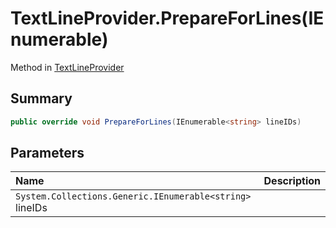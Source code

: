 # TextLineProvider.PrepareForLines(IEnumerable<string>)

Method in [TextLineProvider](/api/csharp/yarn.unity.textlineprovider.md)

## Summary



```csharp
public override void PrepareForLines(IEnumerable<string> lineIDs)
```

## Parameters

|Name|Description|
|:---|:---|
|`System.Collections.Generic.IEnumerable<string>` lineIDs||

